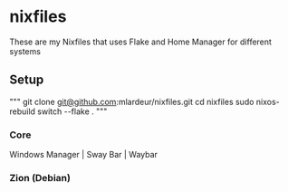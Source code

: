 # nixfiles

These are my Nixfiles that uses Flake and Home Manager for different systems 

## Setup
"""
git clone git@github.com:mlardeur/nixfiles.git
cd nixfiles
sudo nixos-rebuild switch --flake .
"""

### Core
Windows Manager | Sway
Bar | Waybar

### Zion (Debian)